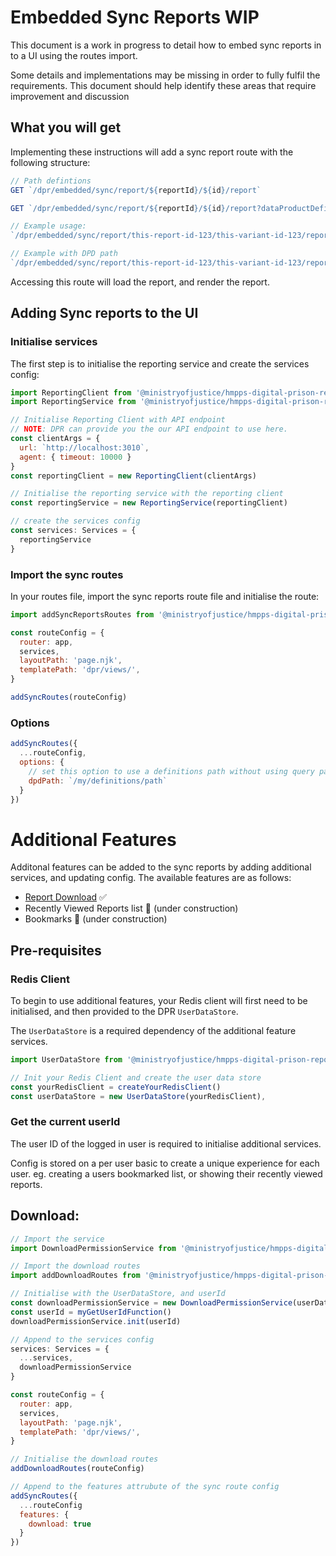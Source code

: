 # Embedded Sync Reports WIP

This document is a work in progress to detail how to embed sync reports in to a UI using the routes import.

Some details and implementations may be missing in order to fully fulfil the requirements. This document should help identify these areas that require improvement and discussion

## What you will get

Implementing these instructions will add a sync report route with the following structure:

```js
// Path defintions
GET `/dpr/embedded/sync/report/${reportId}/${id}/report` 

GET `/dpr/embedded/sync/report/${reportId}/${id}/report?dataProductDefinitionsPath=${dpdPath}` 

// Example usage:
`/dpr/embedded/sync/report/this-report-id-123/this-variant-id-123/report`

// Example with DPD path
`/dpr/embedded/sync/report/this-report-id-123/this-variant-id-123/report?dataProductDefinitionsPath=/my/definitions/path`
```

Accessing this route will load the report, and render the report.



## Adding Sync reports to the UI


### Initialise services

The first step is to initialise the reporting service and create the services config:

```js
import ReportingClient from '@ministryofjustice/hmpps-digital-prison-reporting-frontend/dpr/data/reportingClient'
import ReportingService from '@ministryofjustice/hmpps-digital-prison-reporting-frontend/dpr/services/reportingService'

// Initialise Reporting Client with API endpoint
// NOTE: DPR can provide you the our API endpoint to use here.
const clientArgs = {
  url: `http://localhost:3010`, 
  agent: { timeout: 10000 }
}
const reportingClient = new ReportingClient(clientArgs)

// Initialise the reporting service with the reporting client
const reportingService = new ReportingService(reportingClient)

// create the services config
const services: Services = {
  reportingService
}
```

### Import the sync routes

In your routes file, import the sync reports route file and initialise the route:

```js
import addSyncReportsRoutes from '@ministryofjustice/hmpps-digital-prison-reporting-frontend/dpr/routes/recentlyViewed'

const routeConfig = {
  router: app,
  services,
  layoutPath: 'page.njk',
  templatePath: 'dpr/views/',
}

addSyncRoutes(routeConfig)
```

### Options

```js
addSyncRoutes({ 
  ...routeConfig,
  options: {
    // set this option to use a definitions path without using query params
    dpdPath: `/my/definitions/path`
  }
})
```

# Additional Features

Additonal features can be added to the sync reports by adding additional services, and updating config. The available features are as follows:

- [Report Download](#download) ✅
- Recently Viewed Reports list 🚧 (under construction)
- Bookmarks 🚧 (under construction)

## Pre-requisites

### Redis Client

To begin to use additional features, your Redis client will first need to be initialised, and then provided to the DPR `UserDataStore`. 

The `UserDataStore` is a required dependency of the additional feature services.

```js
import UserDataStore from '@ministryofjustice/hmpps-digital-prison-reporting-frontend/dpr/data/userDataStore'

// Init your Redis Client and create the user data store
const yourRedisClient = createYourRedisClient()
const userDataStore = new UserDataStore(yourRedisClient),
```

### Get the current userId

The user ID of the logged in user is required to initialise additional services. 

Config is stored on a per user basic to create a unique experience for each user. eg. creating a users bookmarked list, or showing their recently viewed reports.

## Download:

```js
// Import the service
import DownloadPermissionService from '@ministryofjustice/hmpps-digital-prison-reporting-frontend/dpr/services/downloadPermissionService'

// Import the download routes
import addDownloadRoutes from '@ministryofjustice/hmpps-digital-prison-reporting-frontend/dpr/routes/download'

// Initialise with the UserDataStore, and userId
const downloadPermissionService = new DownloadPermissionService(userDataStore)
const userId = myGetUserIdFunction()
downloadPermissionService.init(userId)

// Append to the services config
services: Services = {
  ...services,
  downloadPermissionService
}

const routeConfig = {
  router: app,
  services,
  layoutPath: 'page.njk',
  templatePath: 'dpr/views/',
}

// Initialise the download routes
addDownloadRoutes(routeConfig)

// Append to the features attrubute of the sync route config
addSyncRoutes({ 
  ...routeConfig
  features: {
    download: true
  }
})
```


